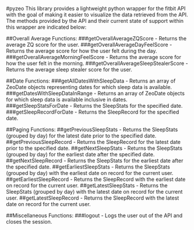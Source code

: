 #pyzeo
This library provides a lightweight python wrapper for the fitbit API with the goal of making it easier to visualize the data retrieved from the API. The methods provided by the API and their current state of support within this wrapper are indicated below:
 
##Overall Average Functions:
###getOverallAverageZQScore - Returns the average ZQ score for the user.
###getOverallAverageDayFeelScore - Returns the average score for how the user felt during the day.
###getOverallAverageMorningFeelScore - Returns the average score for how the user felt in the morning.
###getOverallAverageSleepStealerScore - Returns the average sleep stealer score for the user.

##Date Functions:
###getAllDatesWithSleepData - Returns an array of ZeoDate objects representing dates for which sleep data is available.
###getDatesWithSleepDataInRange - Returns an array of ZeoDate objects for which sleep data is available inclusive in dates.
###getSleepStatsForDate - Returns the SleepStats for the specified date.
###getSleepRecordForDate - Returns the SleepRecord for the specified date.

##Paging Functions:
##getPreviousSleepStats - Returns the SleepStats (grouped by day) for the latest date prior to the specified date.
##getPreviousSleepRecord - Returns the SleepRecord for the latest date prior to the specified date.
##getNextSleepStats - Returns the SleepStats (grouped by day) for the earliest date after the specified date.
##getNextSleepRecord -	Returns the SleepStats for the earliest date after the specified date.
##getEarliestSleepStats - Returns the SleepStats (grouped by day) with the earliest date on record for the current user.
##getEarliestSleepRecord - Returns the SleepRecord with the earliest date on record for the current user.
##getLatestSleepStats - Returns the SleepStats (grouped by day) with the latest date on record for the current user.
##getLatestSleepRecord -	Returns the SleepRecord with the latest date on record for the current user.

##Miscellaneous Functions:
###logout - Logs the user out of the API and closes the session.
